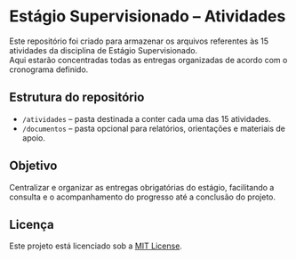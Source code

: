 # Estágio Supervisionado – Atividades

Este repositório foi criado para armazenar os arquivos referentes às 15 atividades da disciplina de Estágio Supervisionado.  
Aqui estarão concentradas todas as entregas organizadas de acordo com o cronograma definido.

## Estrutura do repositório
- `/atividades` – pasta destinada a conter cada uma das 15 atividades.  
- `/documentos` – pasta opcional para relatórios, orientações e materiais de apoio.  

## Objetivo
Centralizar e organizar as entregas obrigatórias do estágio, facilitando a consulta e o acompanhamento do progresso até a conclusão do projeto.

## Licença
Este projeto está licenciado sob a [MIT License](./LICENSE).
